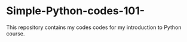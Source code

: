 # Simple-Python-codes-101-
This repository contains my codes codes for my introduction to Python course.
